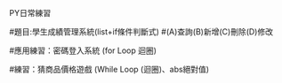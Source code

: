 PY日常練習

#題目:學生成績管理系統(list+if條件判斷式)
#(A)查詢(B)新增(C)刪除(D)修改

#應用練習：密碼登入系統 (for Loop 迴圈)

#練習：猜商品價格遊戲 (While Loop (迴圈)、abs絕對值)
